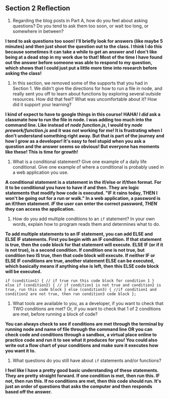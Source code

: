 ## Section 2 Reflection

1. Regarding the blog posts in Part A, how do you feel about asking questions? Do you tend to ask them too soon, or wait too long, or somewhere in between?

**I tend to ask questions too soon! I'll briefly look for answers (like maybe 5 minutes) and then just shoot the question out to the class. I think I do this because sometimes it can take a while to get an answer and I don't like being at a dead stop in my work due to that! Most of the time I have found out the answer before someone was able to respond to my question, which shows that I could just put a little more time into research before asking the class!**

1. In this section, we removed some of the supports that you had in Section 1. We didn't give the directions for how to run a file in node, and really sent you off to learn about functions by exploring several outside resources. How did that feel? What was uncomfortable about it? How did it support your learning?

**I kind of expect to have to google things in this course! HAHA! I _did_ ask a classmate how to run the file in node. I was adding too much into the command line. Like instead of *_node function.js_*, I would try *_node prework/function.js_* and it was _not_ working for me! It is frustrating when I don't understand something right away. But that is part of the journey and how I grow as a developer! It's easy to feel stupid when you ask a question and the answer seems so obvious! But everyone has moments like these! This is time for growth!**

1. What is a conditional statement? Give one example of a daily life conditional. Give one example of where a conditional is probably used in a web application you use.

**A conditional statement is a statement in the if/else or if/then format. For it to be conditional you have to have if and then. They are logic statements that modify how code is executed. "IF it rains today, THEN I won't be going out for a run or walk." In a web application, a password is an if/then statement. *IF* the user can enter the correct password, *THEN* they can access the application.**

1. How do you add multiple conditions to an `if` statement? In your own words, explain how to program reads them and determines what to do.

**To add multiple statements to an IF statement, you can add ELSE and ELSE IF statements. First you begin with an IF condition. If that statement is true, then the code block for that statement will execute. ELSE IF (or if it is not true), is a second condition. If condition one is not true, but condition two IS true, then that code block will execute. If neither IF or ELSE IF conditions are true, another statement ELSE can be executed, which basically  means if anything else is left, then this ELSE code block will be executed.**

 `if (condition1) {
   // if true run this code block for condition 1
 } else if (condition2) {
   // if condition1 is not true and condition2 is true, run this code block
 } else (condition3) {
   //if condition1 and condition2 are not true, then run condition3 code block
 };`

1. What tools are available to you, as a developer, if you want to check that TWO conditions are met? Or, if you want to check that 1 of 2 conditions are met, before running a block of code?

**You can always check to see if conditions are met through the terminal by running node and name of file through the command line OR you can check code and conditions through a sandbox, a virtual place online to practice code and run it to see what it produces for you! You could also write out a flow chart of your conditions and make sure it executes how you want it to.**

1. What questions do you still have about `if` statements and/or functions?

**I feel like I have a pretty good basic understanding of these statements. They are pretty straight forward. If one condition is met, then run this. IF not, then run this. If no conditions are met, then this code should run. It's just an order of questions that asks the computer and then responds based off the answer.**
